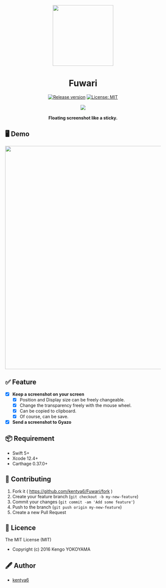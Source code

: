 <div align="center">
  <img src="https://user-images.githubusercontent.com/16918590/111069765-ee119500-8511-11eb-83c2-a45bf2aa40da.png" width="196px" />
  <h1>Fuwari</h1>
</div>

<div align="center">
<a href="https://github.com/kentya6/Fuwari/releases/latest"><img src="https://img.shields.io/github/release/kentya6/Fuwari.svg" alt="Release version"></a>
<a href="https://github.com/kentya6/Fuwari/blob/master/LICENSE"><img src="https://img.shields.io/badge/license-MIT-green.svg" alt="License: MIT"></a>
</div>

<br>

<div align="center">
  <img src="https://fuwari-app.com/images/download_on_the_appstore.svg"/>
</div>

<br>

<div align="center">
  <strong>Floating screenshot like a sticky.</strong>
</div>

## 🖥 Demo

<p align="center" >
<img src="https://fuwari-app.com/images/fuwari_demo_0.6.0.gif" width="720px" />
</p>

## ✅ Feature

* [x] **Keep a screenshot on your screen**
  * [x] Position and Display size can be freely changeable.
  * [x] Change the transparency freely with the mouse wheel.
  * [x] Can be copied to clipboard.
  * [x] Of course, can be save.
* [x] **Send a screenshot to Gyazo**

## 📦 Requirement

* Swift 5+
* Xcode 12.4+
* Carthage 0.37.0+

## 🤝 Contributing

1. Fork it ( <https://github.com/kentya6/Fuwari/fork> )
2. Create your feature branch (`git checkout -b my-new-feature`)
3. Commit your changes (`git commit -am 'Add some feature'`)
4. Push to the branch (`git push origin my-new-feature`)
5. Create a new Pull Request

## 🎫 Licence

The MIT License (MIT)

* Copyright (c) 2016 Kengo YOKOYAMA

## 🖋 Author

* [kentya6](https://github.com/kentya6)

